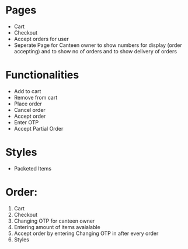 # Pages
- Cart
- Checkout
- Accept orders for user
- Seperate Page for Canteen owner to show numbers for display (order accepting) and to show no of orders and to show delivery of orders

# Functionalities
- Add to cart
- Remove from cart
- Place order
- Cancel order
- Accept order
- Enter OTP
- Accept Partial Order

# Styles




- Packeted Items

# Order:
1. Cart
2. Checkout
3. Changing OTP for canteen owner
4. Entering amount of items avaialable
3. Accept order by entering Changing OTP in after every order
4. Styles
